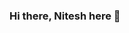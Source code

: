 ### Hi there, Nitesh here 👋

<!--

Armed with a Business Analytics degree from UC Davis, I bring forth a wealth of experience as a proficient Product & Growth hacker. My forte lies in driving product development and nurturing sustained growth. I am a highly motivated individual with a keen business acumen, relentlessly focused on delivering impactful results. 

My innate ability to dissect user-facing products and leverage their potential through data-driven insights sets me apart. As an analyst, I've finely honed my skills in unraveling intricate customer challenges using the power of data. This experience has endowed me with the capability to adeptly tackle complex issues. 

Bolstered by a Master's degree from UC Davis, I've established a robust foundation in statistical and causal inferences. Embracing a commitment to lifelong learning, I am ever-eager to seize fresh challenges and opportunities to further expand my skill set.

A little about me, 

Education 👨‍🎓:
Masters of Science in Business Analytics at University of California, Davis 
Bachelor of Technology in Electronics and Communication Engineering at Manipal Institute of Tecnology, MAHE

Experience ⛑:
Growth Analyst II at Lion Studios, Applovin (July'23 - Presesnt)
Data Analyst at ChargePoint (Sep'22 - Jun'23)
Business Analyst at PlaySimple Games (Jan'20 - Jun'22)

Interests 


I am currently on the lookout for exciting opportunities as a Product Data Scientist or Product Data Analyst, and I am eager to explore potential opportunities. If you are interested in learning more about my experience and expertise or discussing potential job openings, please do not hesitate to reach out to me.

- 🔭 I’m currently working on ...
- 🌱 I’m currently learning ...
- 👯 I’m looking to collaborate on ...
- 🤔 I’m looking for help with ...
- 💬 Ask me about ...
- 📫 How to reach me: ...
- 😄 Pronouns: ...
- ⚡ Fun fact: ...
-->
